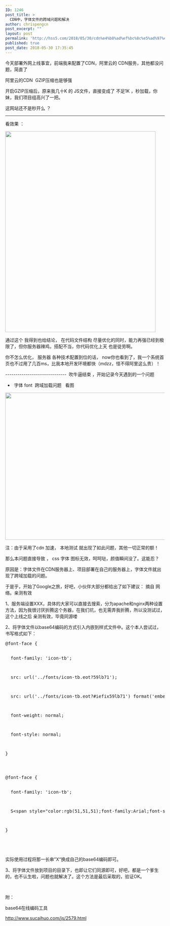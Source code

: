 ```yaml
---
ID: 1246
post_title: >
  CDN中，字体文件的跨域问题和解决
author: chrispengcn
post_excerpt: ""
layout: post
permalink: 'http://hss5.com/2018/05/30/cdn%e4%b8%ad%ef%bc%8c%e5%ad%97%e4%bd%93%e6%96%87%e4%bb%b6%e7%9a%84%e8%b7%a8%e5%9f%9f%e9%97%ae%e9%a2%98%e5%92%8c%e8%a7%a3%e5%86%b3/'
published: true
post_date: 2018-05-30 17:35:45
---
```

今天部署外网上线事宜，前端我来配置了CDN，阿里云的 CDN服务，其他都没问题，简直了

阿里云的CDN  GZIP压缩也是够强

开启GZIP压缩后，原来我几十K 的 JS文件，直接变成了 不足1K ，秒加载，你妹，我们项目组高兴了一把。

这网站还不是秒开么 ？

----------------------------------------------

看效果 ：

<img class="alignnone size-full wp-image-1715" src="http://hss5.com/wp-content/uploads/2018/12/2c0097653552f26c2e6724242fcb34e3.jpg" alt="" width="475" height="632" />

通过这个 我得到也给结论， 在代码文件结构 尽量优化的同时，能力再强已经到极限了，但你服务器辣鸡，搭配不当，你代码优化上天 也是徒劳啊。

你不怎么优化， 服务器 各种技术配置到位的话， now你也看到了，我一个系统首页也不过用了几百ms，比我本地开发环境都快（mdzz，怪不得阿里这么贵）！

------------------------------  吹牛逼结束 ，开始记录今天遇到的一个问题

*  字体 font  跨域加载问题   看图

<img class="alignnone size-full wp-image-1716" src="http://hss5.com/wp-content/uploads/2018/12/151354ab5ce7cce98102095ad386e1fb.jpg" alt="" width="753" height="463" />

注：由于采用了cdn 加速， 本地测试 就出现了如此问题，其他一切正常的额！

那么本问题直接导致 ， css 字体 图标无效，呵呵哒，颜值瞬间没了。这能忍？

原因是：字体文件在CDN服务器上、项目部署在自己的服务器上，字体文件就出现了跨域加载的问题。

于是乎，开始了Google之旅，好吧，小伙伴大部分都给出了如下建议： 摘自 网络。亲测有效

1、服务端设置XXX，具体的大家可以直接去搜索，分为apache和nginx两种设置方法，因为我很讨厌折腾这个务器，在我们坑，也无需弄我折腾，所以没测试过，这个上线之后 亲测有效，毕竟同源喽

2、将字体文件以base64编码的方式引入内嵌到样式文件中。这个本人尝试过，书写格式如下：
<div class="dp-highlighter bg_css">
<div class="bar">
<div class="tools">
<div></div>
</div>
</div>
<pre>@font-face {

  <span class="keyword">font-family</span>: <span class="string">'icon-tb'</span>;

  <span class="keyword">src</span>: <span class="value">url</span>(<span class="string">'../fonts/icon-tb.eot?59lb71'</span>);

  <span class="keyword">src</span>: <span class="value">url</span>(<span class="string">'../fonts/icon-tb.eot?#iefix59lb71'</span>) <span class="value">format</span>(<span class="string">'embedded-opentype'</span>), <span class="value">url</span>(<span class="string">'../fonts/icon-tb.woff?59lb71'</span>) <span class="value">format</span>(<span class="string">'woff'</span>), <span class="value">url</span>(<span class="string">'../fonts/icon-tb.ttf?59lb71'</span>) <span class="value">format</span>(<span class="string">'truetype'</span>), <span class="value">url</span>(<span class="string">'../fonts/icon-tb.svg?59lb71#icon-tb'</span>) <span class="value">format</span>(<span class="string">'svg'</span>);

  <span class="keyword">font-weight</span>: <span class="value">normal</span>;

  <span class="keyword">font-style</span>: <span class="value">normal</span>;

}</pre>
</div>
&nbsp;
<div class="dp-highlighter bg_css">
<div class="bar">
<div class="tools">
<div></div>
</div>
</div>
<pre>@font-face {

  <span class="keyword">font-family</span>: <span class="string">'icon-tb'</span>;

  S&lt;span style=<span class="string">"color:rgb(51,51,51);font-family:Arial;font-size:14px;line-height:26px;"</span>&gt;rc : <span class="value">url</span>(<span class="string">"data:application/x-font-ttf;charset=utf-8;base64,XXXXXXXXXXXX"</span>) <span class="value">format</span>(<span class="string">"ttf"</span>);&lt;/span&gt;

}</pre>
</div>
<pre></pre>
&nbsp;

实际使用过程将那一长串”X“换成自己的base64编码即可。

3、将字体文件放到项目的目录下，也即让它们同源即可，好吧，都是一个爹生的，也不认生啦，问题也就解决了。这个方法是最后采取的，验证OK。

&nbsp;

附：

base64在线编码工具

http://www.sucaihuo.com/js/2579.html